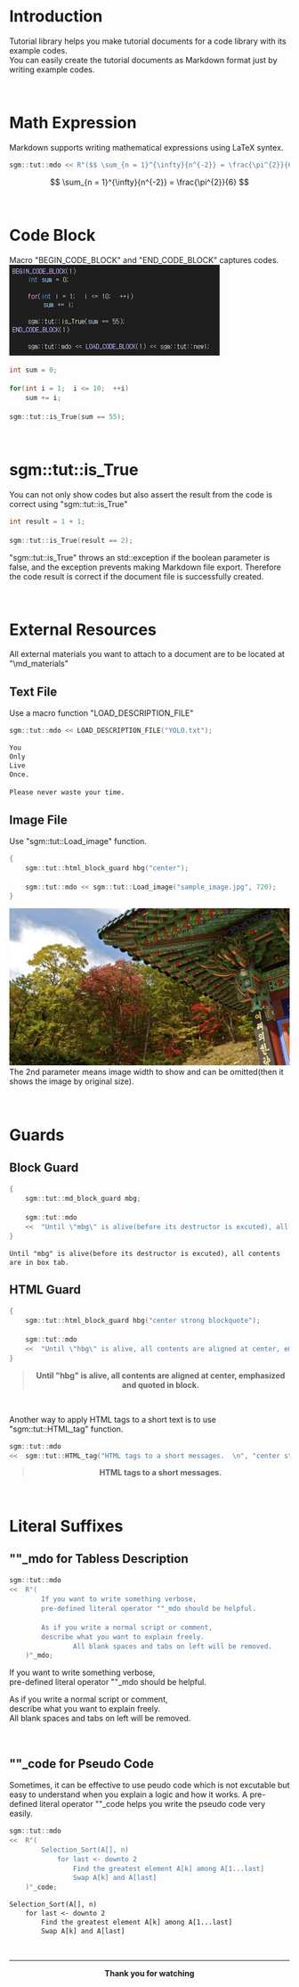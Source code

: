 # Introduction
Tutorial library helps you make tutorial documents for a code library with its example codes.  
You can easily create the tutorial documents as Markdown format just by writing example codes.

&nbsp;  

# Math Expression
Markdown supports writing mathematical expressions using LaTeX syntex.  
```cpp
sgm::tut::mdo << R"($$ \sum_{n = 1}^{\infty}{n^{-2}} = \frac{\pi^{2}}{6} $$)";  
```
  
$$ \sum_{n = 1}^{\infty}{n^{-2}} = \frac{\pi^{2}}{6} $$

&nbsp;  

# Code Block
Macro "BEGIN_CODE_BLOCK" and "END_CODE_BLOCK" captures codes.  
<img src=".\md_materials\code_block_capture.png">  
```cpp
int sum = 0;  
  
for(int i = 1;  i <= 10;  ++i)  
	sum += i;  
  
sgm::tut::is_True(sum == 55);  
```
  


&nbsp;  

# sgm::tut::is_True
You can not only show codes but also assert the result from the code is correct using "sgm::tut::is_True"  
```cpp
int result = 1 + 1;  
  
sgm::tut::is_True(result == 2);  
```
"sgm::tut::is_True" throws an std::exception if the boolean parameter is false, and the exception prevents making Markdown file export. Therefore the code result is correct if the document file is successfully created.

&nbsp;  

# External Resources
All external materials you want to attach to a document are to be located at "\md_materials"  

## Text File
Use a macro function "LOAD_DESCRIPTION_FILE"  
```cpp
sgm::tut::mdo << LOAD_DESCRIPTION_FILE("YOLO.txt");  
```
  
```
You  
Only  
Live  
Once.  
  
Please never waste your time.  
```
  
## Image File
Use "sgm::tut::Load_image" function.  
```cpp
{  
	sgm::tut::html_block_guard hbg("center");  
  
	sgm::tut::mdo << sgm::tut::Load_image("sample_image.jpg", 720);  
}  
```
  
<center><img src=".\md_materials\sample_image.jpg" width ="720"></center>  
The 2nd parameter means image width to show and can be omitted(then it shows the image by original size).

&nbsp;  

# Guards
## Block Guard
```cpp
{  
	sgm::tut::md_block_guard mbg;  
  
	sgm::tut::mdo   
	<<	"Until \"mbg\" is alive(before its destructor is excuted), all contents are in box tab.  \n";  
}  
```
  
```
Until "mbg" is alive(before its destructor is excuted), all contents are in box tab.  
```
  
## HTML Guard
```cpp
{  
	sgm::tut::html_block_guard hbg("center strong blockquote");  
		  
	sgm::tut::mdo   
	<<	"Until \"hbg\" is alive, all contents are aligned at center, emphasized and quoted in block.  \n";  
}  
```
  
<center><strong><blockquote>Until "hbg" is alive, all contents are aligned at center, emphasized and quoted in block.  
</center></strong></blockquote>

&nbsp;  

Another way to apply HTML tags to a short text is to use "sgm::tut::HTML_tag" function.

```cpp
sgm::tut::mdo   
<<	sgm::tut::HTML_tag("HTML tags to a short messages.  \n", "center strong blockquote");  
```
  
<blockquote><strong><center>HTML tags to a short messages.  
</center></strong></blockquote>

&nbsp;  

# Literal Suffixes
##  ""_mdo for Tabless Description
```cpp
sgm::tut::mdo  
<<	R"(  
		If you want to write something verbose,   
		pre-defined literal operator ""_mdo should be helpful.  
  
		As if you write a normal script or comment,   
		describe what you want to explain freely.  
				All blank spaces and tabs on left will be removed.  
	)"_mdo;  
```
  
If you want to write something verbose,   
pre-defined literal operator ""_mdo should be helpful.  
  
As if you write a normal script or comment,   
describe what you want to explain freely.  
All blank spaces and tabs on left will be removed.  
		  


&nbsp;  

## ""_code for Pseudo Code
Sometimes, it can be effective to use peudo code which is not excutable but easy to understand when you explain a logic and how it works. A pre-defined literal operator ""_code helps you write the pseudo code very easily.  
```cpp
sgm::tut::mdo   
<<	R"(  
		Selection_Sort(A[], n)  
		    for last <- downto 2  
		        Find the greatest element A[k] among A[1...last]  
		        Swap A[k] and A[last]  
	)"_code;  
```
  
```
Selection_Sort(A[], n)  
    for last <- downto 2  
        Find the greatest element A[k] among A[1...last]  
        Swap A[k] and A[last]  
```


&nbsp;  

----  
<center><strong>Thank you for watching</strong></center>  
